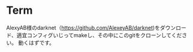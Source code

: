 # Term

AlexyAB様のdarknet（https://github.com/AlexeyAB/darknet)をダウンロード、適宜コンフィグいじってmakeし、その中にこのgitをクローンしてください。
動くはずです。
